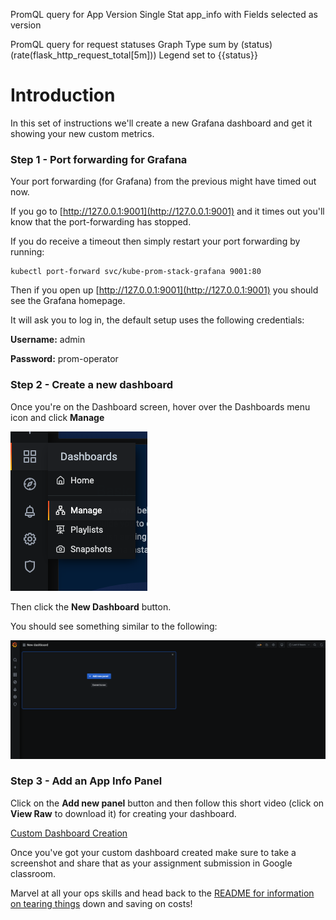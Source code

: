 PromQL query for App Version
Single Stat 
app_info with Fields selected as version

PromQL query for request statuses
Graph Type
sum by (status) (rate(flask_http_request_total[5m]))
Legend set to {{status}}

# Introduction

In this set of instructions we'll create a new Grafana dashboard and get it showing your new custom metrics.

### Step 1 - Port forwarding for Grafana

Your port forwarding (for Grafana) from the previous might have timed out now.

If you go to [http://127.0.0.1:9001](http://127.0.0.1:9001) and it times out you'll know that the port-forwarding has stopped.

If you do receive a timeout then simply restart your port forwarding by running:

```
kubectl port-forward svc/kube-prom-stack-grafana 9001:80
```

Then if you open up [http://127.0.0.1:9001](http://127.0.0.1:9001) you should see the Grafana homepage.

It will ask you to log in, the default setup uses the following credentials:

**Username:** admin 

**Password:** prom-operator

### Step 2 - Create a new dashboard

Once you're on the Dashboard screen, hover over the Dashboards menu icon and click **Manage**

![grafana dashboard manage menu](./images/grafana-dashboard-menu.png "Grafana Menu")

Then click the **New Dashboard** button.

You should see something similar to the following:

![grafana dashboard new pane](./images/grafana_dashboard_new.png "Grafana New Dashboard")

### Step 3 - Add an App Info Panel

Click on the **Add new panel** button and then follow this short video (click on **View Raw** to download it) for creating your dashboard.

[Custom Dashboard Creation](./videos/custom_dashboard.mp4)

Once you've got your custom dashboard created make sure to take a screenshot and share that as your assignment submission in Google classroom.

Marvel at all your ops skills and head back to the [README for information on tearing things](../README.md) down and saving on costs!



